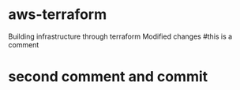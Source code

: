 # aws-terraform
Building infrastructure through terraform
Modified changes
#this is a comment
# second comment and commit